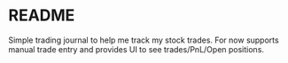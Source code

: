 # README

Simple trading journal to help me track my stock trades.
For now supports manual trade entry and provides UI to see trades/PnL/Open positions.